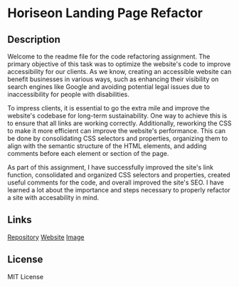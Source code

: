 # Horiseon Landing Page Refactor

## Description

Welcome to the readme file for the code refactoring assignment. The primary objective of this task was to optimize the website's code to improve accessibility for our clients. As we know, creating an accessible website can benefit businesses in various ways, such as enhancing their visibility on search engines like Google and avoiding potential legal issues due to inaccessibility for people with disabilities.

To impress clients, it is essential to go the extra mile and improve the website's codebase for long-term sustainability. One way to achieve this is to ensure that all links are working correctly. Additionally, reworking the CSS to make it more efficient can improve the website's performance. This can be done by consolidating CSS selectors and properties, organizing them to align with the semantic structure of the HTML elements, and adding comments before each element or section of the page.

As part of this assignment, I have successfully improved the site's link function, consolidated and organized CSS selectors and properties, created useful comments for the code, and overall improved the site's SEO. I have learned a lot about the importance and steps necessary to properly refactor a site with accesability in mind.


## Links
[Repository](https://github.com/seantamturk/Horiseon-Landing-Page-Refactor)
[Website](https://seantamturk.github.io/Horiseon-Landing-Page-Refactor/)
[Image]()


## License

MIT License



